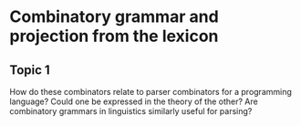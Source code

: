 # Combinatory grammar and projection from the lexicon

## Topic 1

How do these combinators relate to parser combinators for a programming
language? Could one be expressed in the theory of the other? Are combinatory
grammars in linguistics similarly useful for parsing?
